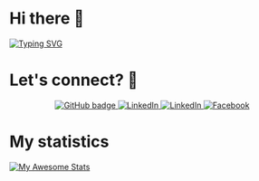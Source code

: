 # Hi there 👋
[![Typing SVG](https://readme-typing-svg.herokuapp.com?lines=Quality+control;Business+analytics;Software+development)](https://git.io/typing-svg)

# Let's connect? 🤝

<p align="center">
  <a href="https://github.com/yuraberez">
    <img src="https://img.shields.io/badge/-Github-000?style=for-the-badge&logo=Github&logoColor=white&link=https://github.com/brunohbrito" alt="GitHub badge" />
  </a>
  <a href="https://www.linkedin.com/in/yuriibereza">
    <img src="https://img.shields.io/badge/-LinkedIn-blue?style=for-the-badge&logo=Linkedin&logoColor=white&link=https://www.linkedin.com/in/bhdebrito/" alt="LinkedIn" />
  </a>
  <a href="https://www.instagram.com/yuriibereza">
    <img src="https://img.shields.io/badge/-Instagram-C13584?style=for-the-badge&labelColor=C13584&logo=instagram&logoColor=white&link=https://www.instagram.com/bruno_hbrito/" alt="LinkedIn" />
  </a>
  <a href="https://www.facebook.com/YurBereza">
    <img src="https://img.shields.io/badge/-Facebook-blue?style=for-the-badge&labelColor=blue&logo=facebook&logoColor=white&link=https://www.facebook.com/brunohbrito/" alt="Facebook" />
  </a>
</p>

# My statistics 

[![My Awesome Stats](https://awesome-github-stats.azurewebsites.net/user-stats/YuraBerez?cardType=level&theme=dark)](https://git.io/awesome-stats-card)
